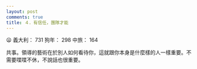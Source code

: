 ```yaml
---
layout: post
comments: true
title: ４．有信任，團隊才能
---
```


:frowning: 義大利： 731 狗年： 298 中旅： 164


共事。領導的藝術在於別人如何看待你，這就跟你本身是什麼樣的人一樣重要。不需要喋喋不休，不說話也很重要。
